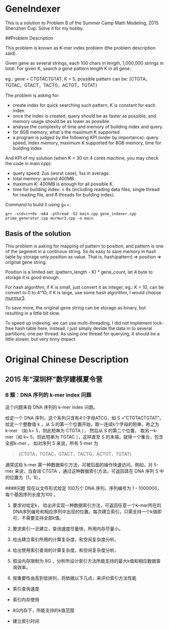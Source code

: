 # GeneIndexer
This is a solution to Problem B of the Summer Camp Math Modeling, 2015 Shenzhen Cup. Solve it for my hobby.

##Problem Description

This problem is known as K-mer index problem (the problem description said).

Given gene as several strings, each 100 chars in length, 1,000,000 strings in total. For given K, search a gene pattern length K in all gene.

eg.: gene = CTGTACTGTAT, K = 5, possible pattern can be: {CTGTA，TGTAC，GTACT，TACTG，ACTGT，TGTAT}

The problem is asking for:

* create index for quick searching such pattern, K is constant for each index.
* once the index is created, query should be as faster as possible, and memory usage should be as lower as possible.
* analyse the complexity of time and memory of building index and query.
* for 8GB memory, what's the maximum K supported.
* a program is judged by the following KPI (order by importance): query speed, index memory, maximum K supported for 8GB memory, time for building index

And KPI of my solution (when K = 30 on 4 cores machine, you may check the code in main.cpp):
* query speed: 2us (worst case), 1us in average.
* total memory: around 400MB.
* maximum K: 400MB is enough for all possible K.
* time for building index: < 8s (including reading data files, single thread for reading file, and 8 threads for building index).

Command to build it using g++:
```
g++ -std=c++0x -m64 -pthread -O2 main.cpp gene_indexer.cpp prime_generator.cpp murmur3.cpp -o main
```

## Basis of the solution

This problem is asking for mapping of pattern to position, and pattern is one of the segment in a continous string. So its easy to save memory in hash table by storage only position as value. That is, hash(pattern) => position => original gene string.

Position is a limited set: (pattern_length - K) * gene_count, let 4 byte to storage it is good enough.

For hash algorithm, if K is small, just convert it as integer, eg.: K = 10, can be convert to 0 to 4^10; if K is large, use some hash algorithm, I would choose [murmur3](https://github.com/PeterScott/murmur3).

To save more, the original gene string can be storage as binary, but resulting in a little bit slow.

To speed up indexing, we can use multi-threading. I did not implement lock-free hash table here, instead, I just simply devide the data in to several partitions, one per thread. As using one thread for querying, it should be a little slower, but very tinny impact.

# Original Chinese Description

## 2015 年“深圳杯”数学建模夏令营
### B 题：DNA 序列的 k-mer index 问题
这个问题来自 DNA 序列的 k-mer index 问题。

给定一个 DNA 序列，这个系列只含有4个字母ATCG，如 S =“CTGTACTGTAT”。给定一个整数值 k ，从 S 的第一个位置开始，取一连续k个字母的短串，称之为 k-mer （如 k= 5，则此短串为 CTGTA ）， 然后从 S 的第二个位置， 取另一k-mer（如 k= 5，则此短串为 TGTAC ），这样直至 S 的末端，就得一个集合，包含全部k-mer 。 如对序列 S 来说，所有 5-mer 为

> ｛CTGTA，TGTAC，GTACT，TACTG，ACTGT，TGTAT｝

通常这些 k-mer 需一种数据索引方法，可被后面的操作快速访问。例如，对 5-mer 来说，当查询 CTGTA ，通过这种数据索引方法，可返回其在 DNA 序列 S 中的位置为｛1，6｝。

####问题
现在以文件形式给定 100万个 DNA 序列，序列编号为 1 - 1000000，每个基因序列长度为100 。

1. 要求对给定k， 给出并实现一种数据索引方法，可返回任意一个k-mer所在的DNA序列编号和相应序列中出现的位置。每次建立索引，只需支持一个k值即可，不需要支持全部k值。

2. 要求索引一旦建立，查询速度尽量快，所用内存尽量小。

3. 给出建立索引所用的计算复杂度，和空间复杂度分析。

4. 给出使用索引查询的计算复杂度，和空间复杂度分析。

5. 假设内存限制为 8G ，分析所设计索引方法所能支持的最大k值和相应数据查询效率。

6. 按重要性由高到低排列，将依据以下几点，来评价索引方法性能 

  * 索引查询速度

  * 索引内存使用

  * 8G内存下，所能支持的k值范围

  * 建立索引时间
